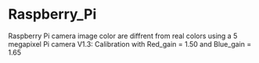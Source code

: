 # Raspberry_Pi
Raspberry Pi camera image color are diffrent from real colors using a 5 megapixel Pi camera V1.3: 
Calibration with Red_gain = 1.50 and Blue_gain = 1.65
